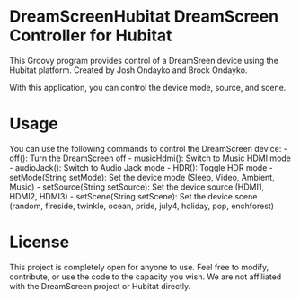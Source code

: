 # DreamScreenHubitat DreamScreen Controller for Hubitat
This Groovy program provides control of a DreamSreen device using the Hubitat platform. Created by Josh Ondayko and Brock Ondayko.

With this application, you can control the device mode, source, and scene.


# Usage

You can use the following commands to control the DreamScreen device:
    - off(): Turn the DreamScreen off
    - musicHdmi(): Switch to Music HDMI mode
    - audioJack(): Switch to Audio Jack mode
    - HDR(): Toggle HDR mode
    - setMode(String setMode): Set the device mode (Sleep, Video, Ambient, Music)
    - setSource(String setSource): Set the device source (HDMI1, HDMI2, HDMI3)
    - setScene(String setScene): Set the device scene (random, fireside, twinkle, ocean, pride, july4, holiday, pop, enchforest)
    
# License
This project is completely open for anyone to use. Feel free to modify, contribute, or use the code to the capacity you wish. We are not affiliated with the DreamScreen project or Hubitat directly. 
